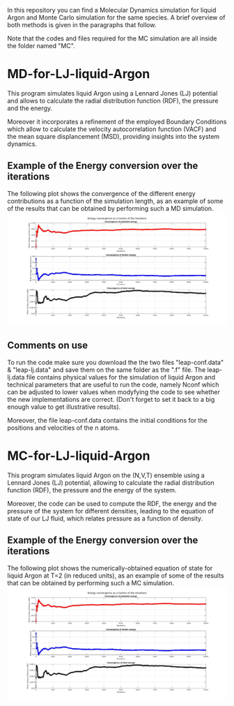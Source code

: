 In this repository you can find a Molecular Dynamics simulation for liquid Argon and Monte Carlo simulation for the same species. A brief overview of both methods is given in the paragraphs that follow.

Note that the codes and files required for the MC simulation are all inside the folder named "MC".

# MD-for-LJ-liquid-Argon

This program simulates liquid Argon using a Lennard Jones (LJ) potential and allows to calculate the radial distribution function (RDF), the pressure and the energy.

Moreover it incorporates a refinement of the employed Boundary Conditions which allow to calculate the velocity autocorrelation function (VACF) and the mean square displancement (MSD), providing insights into the system dynamics.

## Example of the Energy conversion over the iterations

The following plot shows the convergence of the different energy contributions as a function of the simulation length, as an example of some of the results that can be obtained by performing such a MD simulation.
![Energy convergence for LJ fluid (Argon) as a function of the simulation length](figures/energy_convergence.jpg)


## Comments on use

To run the code make sure you download the the two files "leap-conf.data" & "leap-lj.data" and save them on the same folder as the ".f" file. The leap-lj.data file contains physical values for the simulation of liquid Argon and technical parameters that are useful to run the code, namely Nconf which can be adjusted to lower values when modyfying the code to see whether the new implementations are correct. (Don't forget to set it back to a big enough value to get illustrative results).

Moreover, the file leap-conf.data contains the initial conditions for the positions and velocities of the n atoms.


# MC-for-LJ-liquid-Argon

This program simulates liquid Argon on the (N,V,T) ensemble using a Lennard Jones (LJ) potential, allowing to calculate the radial distribution function (RDF), the pressure and the energy of the system. 

Moreover, the code can be used to compute the RDF, the energy and the pressure of the system for different densities, leading to the equation of state of our LJ fluid, which relates pressure as a function of density.

## Example of the Energy conversion over the iterations

The following plot shows the numerically-obtained equation of state for liquid Argon at T=2 (in reduced units), as an example of some of the results that can be obtained by performing such a MC simulation.
![Equation of state for LJ fluid (Argon) using MC methods](figures/energy_convergence.jpg)
